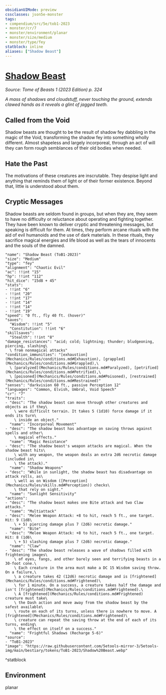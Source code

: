 ```yaml
---
obsidianUIMode: preview
cssclasses: json5e-monster
tags:
- compendium/src/5e/tob1-2023
- monster/cr/7
- monster/environment/planar
- monster/size/medium
- monster/type/fey
statblock: inline
aliases: ["Shadow Beast"]
---
```

# [Shadow Beast](Mechanics\bestiary\fey/shadow-beast-tob1-2023.md)
*Source: Tome of Beasts 1 (2023 Edition) p. 324*  

*A mass of shadows and cloudstuff, never touching the ground, extends clawed hands as it reveals a glint of jagged teeth.*

## Called from the Void

Shadow beasts are thought to be the result of shadow fey dabbling in the magic of the Void, transforming the shadow fey into something wholly different. Almost shapeless and largely incorporeal, through an act of will they can form rough semblances of their old bodies when needed.

## Hate the Past

The motivations of these creatures are inscrutable. They despise light and anything that reminds them of light or of their former existence. Beyond that, little is understood about them.

## Cryptic Messages

Shadow beasts are seldom found in groups, but when they are, they seem to have no difficulty or reluctance about operating and fighting together. They have been known to deliver cryptic and threatening messages, but speaking is difficult for them. At times, they perform arcane rituals with the aid of evil humanoids and the use of dark materials. In these rituals, they sacrifice magical energies and life blood as well as the tears of innocents and the souls of the damned.

```statblock
"name": "Shadow Beast (ToB1-2023)"
"size": "Medium"
"type": "fey"
"alignment": "Chaotic Evil"
"ac": !!int "15"
"hp": !!int "112"
"hit_dice": "15d8 + 45"
"stats":
- !!int "6"
- !!int "20"
- !!int "17"
- !!int "14"
- !!int "14"
- !!int "19"
"speed": "0 ft., fly 40 ft. (hover)"
"saves":
  "Wisdom": !!int "5"
  "Constitution": !!int "6"
"skillsaves":
  "Stealth": !!int "8"
"damage_resistances": "acid; cold; lightning; thunder; bludgeoning, piercing, slashing\
  \ from nonmagical attacks"
"condition_immunities": "[exhaustion](Mechanics/Rules/conditions.md#Exhaustion), [grappled](Mechanics/Rules/conditions.md#Grappled),\
  \ [paralyzed](Mechanics/Rules/conditions.md#Paralyzed), [petrified](Mechanics/Rules/conditions.md#Petrified),\
  \ [poisoned](Mechanics/Rules/conditions.md#Poisoned), [restrained](Mechanics/Rules/conditions.md#Restrained)"
"senses": "darkvision 60 ft., passive Perception 12"
"languages": "Common, Elvish, Umbral, Void Speech"
"cr": "7"
"traits":
- "desc": "The shadow beast can move through other creatures and objects as if they\
    \ were difficult terrain. It takes 5 (1d10) force damage if it ends its turn\
    \ inside an object."
  "name": "Incorporeal Movement"
- "desc": "The shadow beast has advantage on saving throws against spells and other\
    \ magical effects."
  "name": "Magic Resistance"
- "desc": "The shadow beast's weapon attacks are magical. When the shadow beast hits\
    \ with any weapon, the weapon deals an extra 2d6 necrotic damage (included in\
    \ the attack)."
  "name": "Shadow Weapons"
- "desc": "While in sunlight, the shadow beast has disadvantage on attack rolls, as\
    \ well as on Wisdom ([Perception](Mechanics/Rules/skills.md#Perception)) checks\
    \ that rely on sight."
  "name": "Sunlight Sensitivity"
"actions":
- "desc": "The shadow beast makes one Bite attack and two Claw attacks."
  "name": "Multiattack"
- "desc": "Melee Weapon Attack: +8 to hit, reach 5 ft., one target. Hit: 9 (1d8\
    \ + 5) piercing damage plus 7 (2d6) necrotic damage."
  "name": "Bite"
- "desc": "Melee Weapon Attack: +8 to hit, reach 5 ft., one target. Hit: 8 (1d6\
    \ + 5) slashing damage plus 7 (2d6) necrotic damage."
  "name": "Claw"
- "desc": "The shadow beast releases a wave of shadows filled with frightening images\
    \ of eyes, fangs, and other barely seen and terrifying beasts in a 30-foot cone.\
    \ Each creature in the area must make a DC 15 Wisdom saving throw. On a failure,\
    \ a creature takes 42 (12d6) necrotic damage and is [frightened](Mechanics/Rules/conditions.md#Frightened)\
    \ for 1 minute. On a success, a creature takes half the damage and isn't [frightened](Mechanics/Rules/conditions.md#Frightened).\
    \ A [frightened](Mechanics/Rules/conditions.md#Frightened) creature must take\
    \ the Dash action and move away from the shadow beast by the safest available\
    \ route on each of its turns, unless there is nowhere to move. A [frightened](Mechanics/Rules/conditions.md#Frightened)\
    \ creature can repeat the saving throw at the end of each of its turns, ending\
    \ the effect on itself on a success."
  "name": "Frightful Shadows (Recharge 5-6)"
"source":
- "ToB1-2023"
"image": "https://raw.githubusercontent.com/5etools-mirror-3/5etools-img/main/bestiary/tokens/ToB1-2023/Shadow%20Beast.webp"
```
^statblock

## Environment

planar